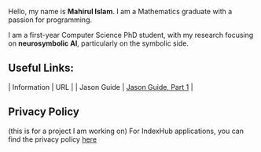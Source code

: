 Hello, my name is **Mahirul Islam**. I am a Mathematics graduate with a passion for programming.

I am a first-year Computer Science PhD student, with my research focusing on **neurosymbolic AI**, particularly on the symbolic side.

## Useful Links:

| Information | URL |
| Jason Guide | [Jason Guide, Part 1](https://mahir-islam.github.io/jason_guide_1) |

## Privacy Policy
(this is for a project I am working on)
For IndexHub applications, you can find the privacy policy [here](https://mahir-islam.github.io/privacy-policy)
